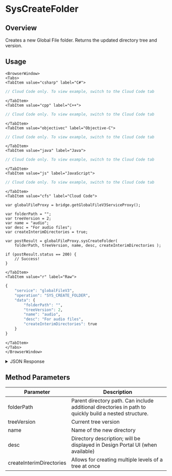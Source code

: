 # SysCreateFolder
## Overview
Creates a new Global File folder. Returns the updated directory tree and version.

<PartialServop service_name="globalFileV3" operation_name="SYS_CREATE_FOLDER" />

## Usage

```mdx-code-block
<BrowserWindow>
<Tabs>
<TabItem value="csharp" label="C#">
```

```csharp
// Cloud Code only. To view example, switch to the Cloud Code tab
```

```mdx-code-block
</TabItem>
<TabItem value="cpp" label="C++">
```

```cpp
// Cloud Code only. To view example, switch to the Cloud Code tab
```

```mdx-code-block
</TabItem>
<TabItem value="objectivec" label="Objective-C">
```

```objectivec
// Cloud Code only. To view example, switch to the Cloud Code tab
```

```mdx-code-block
</TabItem>
<TabItem value="java" label="Java">
```

```java
// Cloud Code only. To view example, switch to the Cloud Code tab
```

```mdx-code-block
</TabItem>
<TabItem value="js" label="JavaScript">
```

```javascript
// Cloud Code only. To view example, switch to the Cloud Code tab
```

```mdx-code-block
</TabItem>
<TabItem value="cfs" label="Cloud Code">
```

```cfscript
var globalFileProxy = bridge.getGlobalFileV3ServiceProxy();

var folderPath = "";
var treeVersion = 2;
var name = "audio";
var desc = "For audio files";
var createInterimDirectories = true;

var postResult = globalFileProxy.sysCreateFolder(
    folderPath, treeVersion, name, desc, createInterimDirectories );

if (postResult.status == 200) {
    // Success!
}
```

```mdx-code-block
</TabItem>
<TabItem value="r" label="Raw">
```

```r
{
	"service": "globalFileV3",
	"operation": "SYS_CREATE_FOLDER",
	"data": {
        "folderPath": "",
        "treeVersion": 2,
        "name": "audio",
        "desc": "For audio files",
        "createInterimDirectories": true
	}
}
```

```mdx-code-block
</TabItem>
</Tabs>
</BrowserWindow>
```

<details>
<summary>JSON Response</summary>

```json
{
    "status": 200,
    "data": {
        "globalTree": {
            "tree": [
                {
                    "treeId": "2188e9cf-27fa-4a33-8d06-3306f9a74bf8",
                    "children": null,
                    "name": "art",
                    "type": "Folder",
                    "desc": "Folder for art assets"
                },
                {
                    "treeId": "146cce63-da7a-40c7-bd57-5b5f81607523",
                    "children": null,
                    "name": "audio",
                    "type": "Folder",
                    "desc": "For audio files"
                }
            ],
            "treeVersion": 3
        }
    }
}
```
</details>

## Method Parameters
Parameter | Description
--------- | -----------
folderPath | Parent directory path. Can include additional directories in path to quickly build a nested structure.
treeVersion | Current tree version
name | Name of the new directory
desc | Directory description; will be displayed in Design Portal UI (when available)
createInterimDirectories | Allows for creating multiple levels of a tree at once


